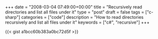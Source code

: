 +++
date = "2008-03-04 07:49:00+00:00"
title = "Recursively read directories and list all files under it"
type = "post"
draft = false
tags = ["c-sharp"]
categories = ["code"]
description = "How to read directories recursively and list all files under it"
keywords = ["c#", "recursive"]
+++

{{< gist a1bcc60b383a0bc72d5f >}}


